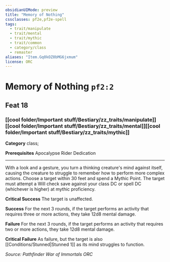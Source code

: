 ```yaml
---
obsidianUIMode: preview
title: "Memory of Nothing"
cssclasses: pf2e,pf2e-spell
tags:
  - trait/manipulate
  - trait/mental
  - trait/mythic
  - trait/common
  - category/class
  - remaster
aliases: "Item.Gq0kOZ0bMG6jxmum"
license: ORC
---
```

# Memory of Nothing `pf2:2`
## Feat 18
### [[cool folder/Important stuff/Bestiary/zz_traits/manipulate]][[cool folder/Important stuff/Bestiary/zz_traits/mental]][[cool folder/Important stuff/Bestiary/zz_traits/mythic]]

**Category** class; 



**Prerequisites** Apocalypse Rider Dedication
* * *
With a look and a gesture, you turn a thinking creature's mind against itself, causing the creature to struggle to remember how to perform more complex actions. Choose a target within 30 feet and spend a Mythic Point. The target must attempt a Will check save against your class DC or spell DC (whichever is higher) at mythic proficiency.

**Critical Success** The target is unaffected.

**Success** For the next 3 rounds, if the target performs an activity that requires three or more actions, they take 12d8 mental damage.

**Failure** For the next 3 rounds, if the target performs an activity that requires two or more actions, they take 12d8 mental damage.

**Critical Failure** As failure, but the target is also [[Conditions/Stunned|Stunned 1]] as its mind struggles to function.

*Source: Pathfinder War of Immortals*
*ORC*
